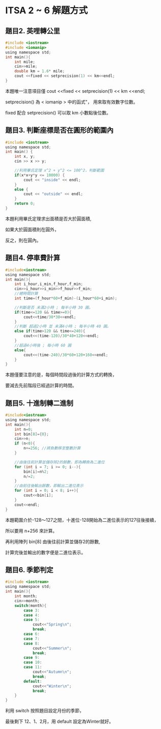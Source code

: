 ITSA 2 ~ 6 解題方式
===

題目2. 英哩轉公里
---
```C
#include <iostream>
#include <iomanip>
using namespace std;
int main(){
    int mile;
    cin>>mile;
    double km = 1.6* mile;
    cout <<fixed << setprecision(1) << km<<endl;
}
```
本題唯一注意項目僅
cout <<fixed << setprecision(1) << km <<endl;

setprecision() 為 < iomanip > 中的函式"，
用來取有效數字位數。

fixed 配合 setprecision() 可以取 km 小數點後位數。

題目3. 判斷座標是否在圓形的範圍內
---
```C
#include <iostream>  
using namespace std; 
int main() {  
    int x, y;
    cin >> x >> y;

    //利用畢氏定理 x^2 + y^2 <= 100^2，判斷範圍
    if(x*x+y*y <= 10000) {  
        cout << "inside" << endl;     
    }  
    else {  
        cout << "outside" << endl;  
    }  
    return 0;  
}  
```
本題利用畢氏定理求出面積是否大於圓面積,

如果大於圓面積則在圓外，

反之，則在圓內。

題目4. 停車費計算
---
```c
#include<iostream>
using namespace std;
int main(){
    int i_hour,i_min,f_hour,f_min;
    cin>>i_hour>>i_min>>f_hour>>f_min;
    //總時間計算
    int time=(f_hour*60+f_min)-(i_hour*60+i_min);

    //判斷是否 未滿2小時 ; 每半小時 30 圓。
    if(time<=120 && time>=0){
        cout<<time/30*30<<endl;
    } 
    //判斷 超過2小時 並 未滿4小時 ; 每半小時 40 圓。
    else if(time>120 && time<=240){
        cout<<(time-120)/30*40+120<<endl;
    }
    //超過4小時後 ; 每小時 60 圓
    else{
        cout<<(time-240)/30*60+120+160<<endl;
    } 
}
```
本題僅要注意的是，每個時間段過後的計算方式的轉換，

要減去先前階段已經過計算的時間。

題目5. 十進制轉二進制
---
```c
#include<iostream>  
using namespace std;  
int main(){  
    int n=0;  
    int bin[8]={0};  
    cin>>n;  
    if (n<0){  
        n+=256; //將負數移至整數計算
    }

    //由後往前計算並儲存除2的餘數，即為轉換為二進位
    for (int i = 7; i >= 0; i--){  
        bin[i]=n%2;  
        n/=2;  
    } 
    //由前往後輸出餘數，即輸出二進位表示 
    for (int i = 0; i < 8; i++){  
        cout<<bin[i];  
    }  
    cout<<endl;  
}
```
本題範圍介於-128～127之間，十進位-128開始為二進位表示的127往後接續，

所以要用 n+256 來計算。

再利用陣列 bin[8] 由後往前計算並儲存2的餘數,

計算完後並輸出的數字便是二進位表示。


題目6. 季節判定
---
```c
#include <iostream>
using namespace std;
int main(){
    int month;
    cin>>month;
    switch(month){
        case 3:
        case 4:
        case 5:
            cout<<"Spring\n";
            break;
        case 6:
        case 7:
        case 8:
            cout<<"Summer\n";
            break;
        case 9:
        case 10:
        case 11:
            cout<<"Autumn\n";
            break;
        default:
            cout<<"Winter\n";
            break;
    }
}
```
利用 switch 按照題目設定月份的季節，

最後剩下 12、1、2月，用 default 設定為Winter就好。
